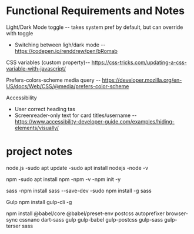 # Functional Requirements and Notes

Light/Dark Mode toggle -- takes system pref by default, but can override with toggle

- Switching between ligh/dark mode -- https://codepen.io/renddrew/pen/bRomab

CSS variables (custom property)-- https://css-tricks.com/updating-a-css-variable-with-javascript/

Prefers-colors-scheme media query -- https://developer.mozilla.org/en-US/docs/Web/CSS/@media/prefers-color-scheme

Accessibility
- User correct heading tas
- Screenreader-only text for card titles/username -- https://www.accessibility-developer-guide.com/examples/hiding-elements/visually/

# project notes

node.js
-sudo apt update
-sudo apt install nodejs
-node -v

npm
-sudo apt install npm
-npm -v
-npm init -y

sass
-npm install sass --save-dev
-sudo npm install -g sass

Gulp
npm install gulp-cli -g

npm install @babel/core @babel/preset-env postcss autoprefixer browser-sync cssnano dart-sass gulp gulp-babel gulp-postcss gulp-sass gulp-terser sass